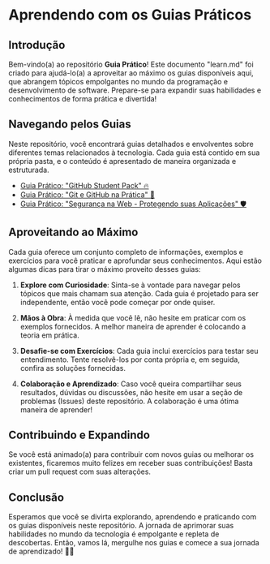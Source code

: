 # Aprendendo com os Guias Práticos

## Introdução

Bem-vindo(a) ao repositório **Guia Prático**! Este documento "learn.md" foi criado para ajudá-lo(a) a aproveitar ao máximo os guias disponíveis aqui, que abrangem tópicos empolgantes no mundo da programação e desenvolvimento de software. Prepare-se para expandir suas habilidades e conhecimentos de forma prática e divertida!

## Navegando pelos Guias

Neste repositório, você encontrará guias detalhados e envolventes sobre diferentes temas relacionados à tecnologia. Cada guia está contido em sua própria pasta, e o conteúdo é apresentado de maneira organizada e estruturada.

- [Guia Prático: "GitHub Student Pack" 🔥](./GitHubStudentPack)
- [Guia Prático: "Git e GitHub na Prática" 🚀](./GitTutorial)
- [Guia Prático: "Segurança na Web - Protegendo suas Aplicações" 🛡️](./WebSecurity)

## Aproveitando ao Máximo

Cada guia oferece um conjunto completo de informações, exemplos e exercícios para você praticar e aprofundar seus conhecimentos. Aqui estão algumas dicas para tirar o máximo proveito desses guias:

1. **Explore com Curiosidade**: Sinta-se à vontade para navegar pelos tópicos que mais chamam sua atenção. Cada guia é projetado para ser independente, então você pode começar por onde quiser.

2. **Mãos à Obra**: À medida que você lê, não hesite em praticar com os exemplos fornecidos. A melhor maneira de aprender é colocando a teoria em prática.

3. **Desafie-se com Exercícios**: Cada guia inclui exercícios para testar seu entendimento. Tente resolvê-los por conta própria e, em seguida, confira as soluções fornecidas.

4. **Colaboração e Aprendizado**: Caso você queira compartilhar seus resultados, dúvidas ou discussões, não hesite em usar a seção de problemas (Issues) deste repositório. A colaboração é uma ótima maneira de aprender!

## Contribuindo e Expandindo

Se você está animado(a) para contribuir com novos guias ou melhorar os existentes, ficaremos muito felizes em receber suas contribuições! Basta criar um pull request com suas alterações.

## Conclusão

Esperamos que você se divirta explorando, aprendendo e praticando com os guias disponíveis neste repositório. A jornada de aprimorar suas habilidades no mundo da tecnologia é empolgante e repleta de descobertas. Então, vamos lá, mergulhe nos guias e comece a sua jornada de aprendizado! 🚀😄

